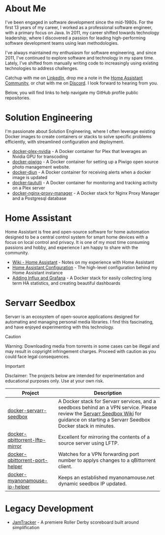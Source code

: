 # About Me
I've been engaged in software development since the mid-1980s. For the first 13 years of my career, I worked as a professional software engineer, with a primary focus on Java. In 2011, my career shifted towards technology leadership, where I discovered a passion for leading high-performing software development teams using lean methodologies.

I've always maintained my enthusiasm for software engineering, and since 2011, I've continued to explore software and technology in my spare time. Lately, I've shifted from manually writing code to increasingly using existing technologies to address challenges.

Catchup with me on [LinkedIn](https://www.linkedin.com/in/steventheisen/), drop me a note in the [Home Assistant Community](https://community.home-assistant.io/), or chat with me on [Discord](https://discordapp.com/users/1068267562988740689). I look forward to hearing from you.

Below, you will find links to help navigate my GitHub profile public repositories. 

# Solution Engineering
I'm passionate about Solution Engineering, where I often leverage existing Docker images to create containers or stacks to solve specific problems efficiently, with streamlined configuration and deployment.

- [docker-plex-nvidia](https://github.com/tyzen9/docker-plex-nvidia) - A Docker container for Plex that leverages an Nvidia GPU for transcoding
- [docker-piwigo](https://github.com/tyzen9/docker-piwigo) - A Docker container for setting up a Piwigo open source photo management website.
- [docker-diun](https://github.com/tyzen9/docker-diun) - A Docker container for receiving alerts when a docker image is updated
- [docker-tautulli](https://github.com/tyzen9/docker-tautulli) - A Docker container for monitoring and tracking activity on a Plex server
- [docker-nginx-proxy-manager](https://github.com/tyzen9/docker-nginx-proxy-manager) - A Docker stack for Nginx Proxy Manager and a Postgresql database

# Home Assistant
Home Assistant is free and open-source software for home automation designed to be a central control system for smart home devices with a focus on local control and privacy. It is one of my most time consuming passions and hobby, and experience I am happy to share with the community.

- [Wiki - Home Assistant](https://github.com/tyzen9/homeassistant-config/wiki#-home-assistant-wiki) - Notes on my experience with Home Assistant
- [Home Assistant Configuration](https://github.com/tyzen9/homeassistant-config) - The high-level configuration behind my Home Assistant instance
- [Adding Influx and Grafana](https://github.com/tyzen9/docker-ha-influxdb-grafana) - A Docker stack for easily collecting long term HA statistics, and creating beautiful dashboards 

# Servarr Seedbox
Servarr is an ecosystem of open-source applications designed for automating and managing personal media libraries. 
I find this fascinating, and have enjoyed experimenting with this technology. 

> [!CAUTION]
> Warning: Downloading media from torrents in some cases can be illegal and may result in copyright infringement charges. 
> Proceed with caution as you could face legal consequences. 

> [!IMPORTANT]
> Disclaimer: The projects below are intended for experimentation and educational purposes only. Use at your own risk.

| Project | Description| 
| -- | -- |
| [docker-servarr-seedbox](https://github.com/tyzen9/docker-servarr-seedbox) | A Docker stack for Servarr services, and a seedboxs behind an a VPN service. Please review the [Servarr Seedbox Wiki](https://github.com/tyzen9/docker-servarr-seedbox/wiki) for guidance on starting a Servarr Seedbox Docker stack in minutes. |
| [docker-qbittorrent-lftp-mirror](https://github.com/tyzen9/docker-lftp-mirror) | Excellent for mirroring the contents of a source server using LFTP. |
| [docker-qbittorrent-port-helper](https://github.com/tyzen9/docker-qbittorrent-port-helper) | Watches for a VPN forwarding port number to applys changes to a qBittorrent client.|
| [docker-myanonamouse-ip-helper](https://github.com/tyzen9/docker-myanonamouse-ip-helper) | Keeps an established myanonamouse.net dynamic seedbox IP updated. |

# Legacy Development
- [JamTracker](https://github.com/tyzen9/jamtracker-flex) - A premiere Roller Derby scoreboard built around simplification